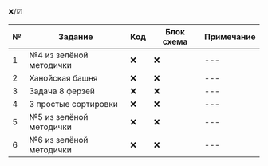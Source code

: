 
❌/☑

| №   | Задание                 | Код | Блок схема | Примечание |
| --- | ----------------------- | --- | ---------- | ---------- |
| 1   | №4 из зелёной методички | ❌   | ❌          | ---        |
| 2   | Ханойская башня         | ❌   | ❌          | ---        |
| 3   | Задача 8 ферзей         | ❌   | ❌          | ---        |
| 4   | 3 простые сортировки    | ❌   | ❌          | ---        |
| 5   | №5 из зелёной методички | ❌   | ❌          | ---        |
| 6   | №6 из зелёной методички | ❌   | ❌          | ---        |
